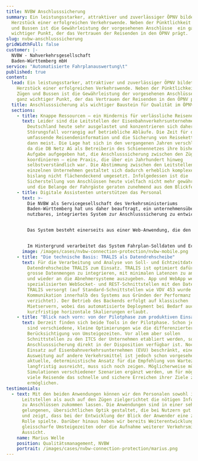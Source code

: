 ```yaml
---
title: NVBW Anschlusssicherung
summary: Ein leistungsstarker, attraktiver und zuverlässiger ÖPNV bildet das
  Herzstück einer erfolgreichen Verkehrswende. Neben der Pünktlichkeit von Zügen
  und Bussen ist die Gewährleistung der vorgesehenen Anschlüsse  ein ganz
  wichtiger Punkt, der das Vertrauen der Reisenden in den ÖPNV prägt.
slug: nvbw-anschlusssicherung
gridWidthFull: false
customer: |-
  NVBW - Nahverkehrsgesellschaft
  Baden-Württemberg mbH
service: "Automatisierte Fahrplanauswertung\t"
published: true
content:
  lead: Ein leistungsstarker, attraktiver und zuverlässiger ÖPNV bildet das
    Herzstück einer erfolgreichen Verkehrswende. Neben der Pünktlichkeit von
    Zügen und Bussen ist die Gewährleistung der vorgesehenen Anschlüsse  ein
    ganz wichtiger Punkt, der das Vertrauen der Reisenden in den ÖPNV prägt.
  title: Anschlusssicherung als wichtiger Baustein für Qualität im ÖPNV
  sections:
    - title: Knappe Ressourcen – ein Hindernis für verlässliche Reisendeninformation
      text: Leider sind die Leitstellen der Eisenbahnverkehrsunternehmen in
        Deutschland heute sehr ausgelastet und konzentrieren sich daher im
        Störungsfall vorrangig auf betriebliche Abläufe. Die Zeit für die
        umfassende Reisendeninformation und die Sicherung von Reiseketten fehlt
        dann meist. Die Lage hat sich in den vergangenen Jahren verschlechtert,
        da die DB Netz AG als Betreiberin des Schienennetzes ihre bisherige
        Aufgabe aufgegeben hat, die Anschlusssicherung zwischen den Zügen zu
        koordinieren – eine Praxis, die über ein Jahrhundert hinweg
        selbstverständlich war. Die Abstimmung zwischen den Leitstellen der
        einzelnen Unternehmen gestaltet sich dadurch erheblich komplexer und ist
        bislang nicht flächendeckend umgesetzt. Infolgedessen ist die
        Sicherstellung von Anschlüssen heute vielfach nicht mehr gewährleistet,
        und die Belange der Fahrgäste geraten zunehmend aus dem Blickfeld.
    - title: Digitale Assistenten unterstützen das Personal
      text: >-
        Die NVBW als Servicegesellschaft des Verkehrsministeriums
        Baden-Württemberg hat uns daher beauftragt, ein unternehmensübergreifend
        nutzbares, integriertes System zur Anschlusssicherung zu entwickeln.


        Das System besteht einerseits aus einer Web-Anwendung, die den Leitstellen aller Unternehmen zur Verfügung gestellt wird. Andererseits umfasst das System eine App für die Fahrzeuge, die den Fahrzeugführer:innen anzeigt, ob und wie lange sie warten müssen, um den Anschluss von einem verspäteten Zubringer zu gewährleisten. Beide Anwendungen sind als Open Source-Software entwickelt. Sie werden über die NVBW allen Unternehmen kostenfrei zur Verfügung gestellt.


        Im Hintergrund verarbeitet das System Fahrplan-Solldaten und Echtzeitdaten. Aus den Solldaten werden die vorgesehenen Anschlüsse hergeleitet, wobei auch die Umsteigezeiten zwischen zwei Fahrten berücksichtigt werden. Mit den Echtzeitdaten werden dann die Hinweise erstellt, wie lange auf Zubringer gewartet werden soll. Die Web-Anwendung informiert die Leitstelle sehr detailliert darüber, welche Anschlüsse gesichert werden oder welche wegen zu grossen zeitlichen Differenzen gebrochen werden müssen. In der App für die Fahrzeugführer:innen werden die Wartezeiten ohne weitere Details gezeigt, um jegliche unnötige Ablenkung zu vermeiden.
      image: /images/cases/nvbw-connection-protection/nvbw-mobile.png
    - title: "Die technische Basis: TRALIS als Datendrehscheibe"
      text: Für die Verarbeitung und Analyse von Soll- und Echtzeitdaten kommt unsere
        Datendrehscheibe TRALIS zum Einsatz. TRALIS ist optimiert dafür, auch
        grosse Datenmengen zu integrieren, mit minimalen Latenzen zu analysieren
        und wieder an die Abnehmersysteme auszugeben. App und WebApp werden mit
        spezialisierten WebSocket- und REST-Schnittstellen mit den Daten aus
        TRALIS versorgt (auf Standard-Schnittstellen wie VDV 453 wurde für die
        Kommunikation innerhalb des Systems aus Gründen der Performanz
        verzichtet). Der Betrieb des Backends erfolgt auf klassischen
        Mietservern, wobei das automatisierte Deployment bei Bedarf auch
        kurzfristige horizontale Skalierungen erlaubt.
    - title: "Blick nach vorn: von der Pilotphase zum produktiven Einsatz"
      text: Derzeit finden sich beide Tools in der Pilotphase. Schon jetzt geplant
        sind verschiedene, kleine Optimierungen wie die differenziertere
        Berücksichtigung von Umsteigezeiten. Vor allem aber sollen
        Schnittstellen zu den ITCS der Unternehmen etabliert werden, so dass die
        Anschlusssicherung direkt in der Disposition verfügbar ist. Noch ist der
        Einsatz auf Eisenbahnverkehrsunternehmen (EVU) beschränkt, eine
        Ausweitung auf andere Verkehrsmittel ist jedoch schon vorgesehen. Ob der
        aktuelle, deterministische Ansatz für die Empfehlung von Wartezeiten
        langfristig ausreicht, muss sich noch zeigen. Möglicherweise müssen
        Simulationen verschiedener Szenarien ergänzt werden, um für möglichst
        viele Reisende das schnelle und sichere Erreichen ihrer Ziele zu
        ermöglichen.
testimonials:
  - text: Mit den beiden Anwendungen können wir den Personalen sowohl in den
      Leitstellen als auch auf den Zügen zielgerichtet die nötigen Informationen
      zu Anschlüssen zukommen lassen. Die Anwendungen sind in einer sehr
      gelungenen, übersichtlichen Optik gestaltet, die bei Nutzern gut ankommt
      und zeigt, dass bei der Entwicklung der Blick der Anwender eine zentrale
      Rolle spielte. Darüber hinaus haben wir bereits Weiterentwicklungen wie
      gleisscharfe Umsteigezeiten oder die Aufnahme weiterer Verkehrsmittel in
      Aussicht.
    name: Marius Welle
    position: Qualitätsmanagement, NVBW
    portrait: /images/cases/nvbw-connection-protection/marius.png
---
```

